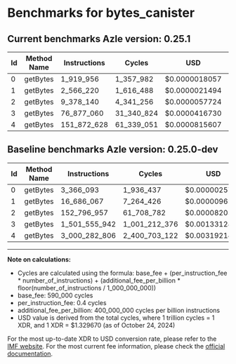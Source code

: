 # Benchmarks for bytes_canister

## Current benchmarks Azle version: 0.25.1

| Id  | Method Name | Instructions | Cycles     | USD           | USD/Million Calls | Change                                    |
| --- | ----------- | ------------ | ---------- | ------------- | ----------------- | ----------------------------------------- |
| 0   | getBytes    | 1_919_956    | 1_357_982  | $0.0000018057 | $1.80             | <font color="green">-1_446_137</font>     |
| 1   | getBytes    | 2_566_220    | 1_616_488  | $0.0000021494 | $2.14             | <font color="green">-14_119_847</font>    |
| 2   | getBytes    | 9_378_140    | 4_341_256  | $0.0000057724 | $5.77             | <font color="green">-143_418_817</font>   |
| 3   | getBytes    | 76_877_060   | 31_340_824 | $0.0000416730 | $41.67            | <font color="green">-1_424_678_882</font> |
| 4   | getBytes    | 151_872_628  | 61_339_051 | $0.0000815607 | $81.56            | <font color="green">-2_848_410_178</font> |

## Baseline benchmarks Azle version: 0.25.0-dev

| Id  | Method Name | Instructions  | Cycles        | USD           | USD/Million Calls |
| --- | ----------- | ------------- | ------------- | ------------- | ----------------- |
| 0   | getBytes    | 3_366_093     | 1_936_437     | $0.0000025748 | $2.57             |
| 1   | getBytes    | 16_686_067    | 7_264_426     | $0.0000096593 | $9.65             |
| 2   | getBytes    | 152_796_957   | 61_708_782    | $0.0000820523 | $82.05            |
| 3   | getBytes    | 1_501_555_942 | 1_001_212_376 | $0.0013312821 | $1_331.28         |
| 4   | getBytes    | 3_000_282_806 | 2_400_703_122 | $0.0031921429 | $3_192.14         |

---

**Note on calculations:**

- Cycles are calculated using the formula: base_fee + (per_instruction_fee \* number_of_instructions) + (additional_fee_per_billion \* floor(number_of_instructions / 1_000_000_000))
- base_fee: 590_000 cycles
- per_instruction_fee: 0.4 cycles
- additional_fee_per_billion: 400_000_000 cycles per billion instructions
- USD value is derived from the total cycles, where 1 trillion cycles = 1 XDR, and 1 XDR = $1.329670 (as of October 24, 2024)

For the most up-to-date XDR to USD conversion rate, please refer to the [IMF website](https://www.imf.org/external/np/fin/data/rms_sdrv.aspx).
For the most current fee information, please check the [official documentation](https://internetcomputer.org/docs/current/developer-docs/gas-cost#execution).
